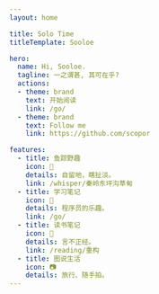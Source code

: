 ```yaml
---
layout: home

title: Solo Time
titleTemplate: Sooloe

hero:
  name: Hi, Sooloe.
  tagline: 一之谓甚, 其可在乎?
  actions:
  - theme: brand
    text: 开始阅读
    link: /go/
  - theme: brand
    text: Follow me
    link: https://github.com/scopor

features:
  - title: 鱼踪野趣
    icon: 🐳
    details: 自留地，瞎扯淡。
    link: /whisper/秦岭东坪沟草甸
  - title: 学习笔记
    icon: 🐬
    details: 程序员的乐趣。
    link: /go/
  - title: 读书笔记
    icon: 🦋
    details: 言不正经。
    link: /reading/重构
  - title: 图说生活
    icon: 📷
    details: 旅行、随手拍。
---
```

